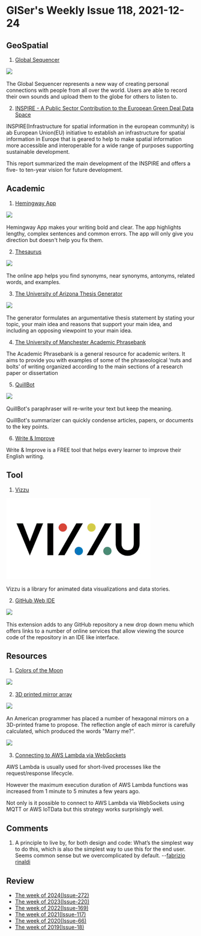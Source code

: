 # GISer's Weekly Issue 118, 2021-12-24

## GeoSpatial

1. [Global Sequencer](https://globalsequencer.com/)

![](https://cdn.beekka.com/blogimg/asset/202112/bg2021120805.webp)

The Global Sequencer represents a new way of creating personal connections with people from all over the world. Users are able to record their own sounds and upload them to the globe for others to listen to.

2. [INSPIRE - A Public Sector Contribution to the European Green Deal Data Space](https://www.researchgate.net/publication/355481941_INSPIRE_-_A_Public_Sector_Contribution_to_the_European_Green_Deal_Data_Space)

INSPIRE(Infrastructure for spatial information in the european community) is ab European Union(EU) initiative to establish an infrastructure for spatial information in Europe that is geared to help to make spatial information more accessible and interoperable for a wide range of purposes supporting sustainable development.

This report summarized the main development of the INSPIRE and offers a five- to ten-year vision for future development.

## Academic

1. [Hemingway App](https://hemingwayapp.com/)

![](https://pic1.zhimg.com/80/v2-c4bea25dd0f1de51c8f4c697f2c7b2af_720w.jpg?source=1940ef5c)

Hemingway App makes your writing bold and clear. The app highlights lengthy, complex sentences and common errors. The app will only give you direction but doesn't help you fix them.

2. [Thesaurus](https://www.thesaurus.com/)

![](https://pica.zhimg.com/80/v2-6d30c7c8c98582eb5f245d7466c9e4f4_720w.jpg?source=1940ef5c)

The online app helps you find synonyms, near synonyms, antonyms, related words, and examples.

3. [The University of Arizona Thesis Generator](https://writingcenter.uagc.edu/thesis-generator)

![](https://pic2.zhimg.com/80/v2-a3210aaa1bf0be3e39bc65d25849c4c0_720w.jpg?source=1940ef5c)

The generator formulates an argumentative thesis statement by stating your topic, your main idea and reasons that support your main idea, and including an opposing viewpoint to your main idea.

4. [The University of Manchester Academic Phrasebank](https://www.phrasebank.manchester.ac.uk/)

The Academic Phrasebank is a general resource for academic writers. It aims to provide you with examples of some of the phraseological ‘nuts and bolts’ of writing organized according to the main sections of a research paper or dissertation

5. [QuillBot](https://quillbot.com/)

![](https://quillbot.com/help/article_attachments/360100297794/mceclip1.png)

QuillBot's paraphraser will re-write your text but keep the meaning.

QuillBot's summarizer can quickly condense articles, papers, or documents to the key points.

6. [Write & Improve](https://writeandimprove.com/)

Write & Improve is a FREE tool that helps every learner to improve their English writing.

## Tool

1. [Vizzu](https://github.com/vizzuhq/vizzu-lib)

![](https://github.com/vizzuhq/vizzu-lib-doc/raw/main/docs/readme/infinite-60.gif)

Vizzu is a library for animated data visualizations and data stories.

2. [GitHub Web IDE](https://github.com/zvizvi/GitHub-Web-IDE)

![](https://cdn.beekka.com/blogimg/asset/202111/bg2021111504.jpg)

This extension adds to any GitHub repository a new drop down menu which offers links to a number of online services that allow viewing the source code of the repository in an IDE like interface.

## Resources

1. [Colors of the Moon](https://greenflash.photo/greenflash-gallery/greenflash-gallery/portfolio/colors-of-the-moon/)

![](https://greenflash.photo/wp-content/uploads/2020/11/Colors-of-the-Moon-619x639.jpeg)

2. [3D printed mirror array](https://github.com/bencbartlett/3D-printed-mirror-array)

![](https://github.com/bencbartlett/3D-printed-mirror-array/raw/main/img/IMG_3009.jpeg)

An American programmer has placed a number of hexagonal mirrors on a 3D-printed frame to propose. The reflection angle of each mirror is carefully calculated, which produced the words "Marry me?".

![](https://cdn.beekka.com/blogimg/asset/202111/bg2021111208.jpg)

3. [Connecting to AWS Lambda via WebSockets](https://menubar.io/connecting-to-aws-lambda-via-websockets)

AWS Lambda is usually used for short-lived processes like the request/response lifecycle.

However the maximum execution duration of AWS Lambda functions was increased from 1 minute to 5 minutes a few years ago.

Not only is it possible to connect to AWS Lambda via WebSockets using MQTT or AWS IoTData but this strategy works surprisingly well.

## Comments

1. A principle to live by, for both design and code: What’s the simplest way to do this, which is also the simplest way to use this for the end user. Seems common sense but we overcomplicated by default.
   --[fabrizio rinaldi](https://twitter.com/linuz90/status/1473640958168293388)

## Review

- [The week of 2024(Issue-272)](../2024/issue-272.md)
- [The week of 2023(Issue-220)](../2023/issue-220.md)
- [The week of 2022(Issue-169)](../2022/issue-169.md)
- [The week of 2021(Issue-117)](../2021/issue-117.md)
- [The week of 2020(Issue-66)](../2020/issue-66.md)
- [The week of 2019(Issue-18)](../2019/issue-18.md)
